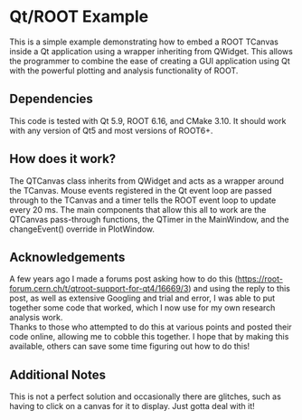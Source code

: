 # Qt/ROOT Example #
This is a simple example demonstrating how to embed a ROOT TCanvas inside a
Qt application using a wrapper inheriting from QWidget. This allows the
programmer to combine the ease of creating a GUI application using Qt with
the powerful plotting and analysis functionality of ROOT.  

## Dependencies ##
This code is tested with Qt 5.9, ROOT 6.16, and CMake 3.10. It should work
with any version of Qt5 and most versions of ROOT6+.

## How does it work? ##
The QTCanvas class inherits from QWidget and acts as a wrapper around the
TCanvas. Mouse events registered in the Qt event loop are passed through
to the TCanvas and a timer tells the ROOT event loop to update every 20 ms.
The main components that allow this all to work are the QTCanvas
pass-through functions, the QTimer in the MainWindow, and the changeEvent()
override in PlotWindow.  

## Acknowledgements ##
A few years ago I made a forums post asking how to do this
(https://root-forum.cern.ch/t/qtroot-support-for-qt4/16669/3) and using the
reply to this post, as well as extensive Googling and trial and error, I
was able to put together some code that worked, which I now use for my own
research analysis work.<br>
Thanks to those who attempted to do this at various points and posted their
code online, allowing me to cobble this together. I hope that by making
this available, others can save some time figuring out how to do this!

## Additional Notes ##
This is not a perfect solution and occasionally there are glitches, such as
having to click on a canvas for it to display. Just gotta deal with it!
